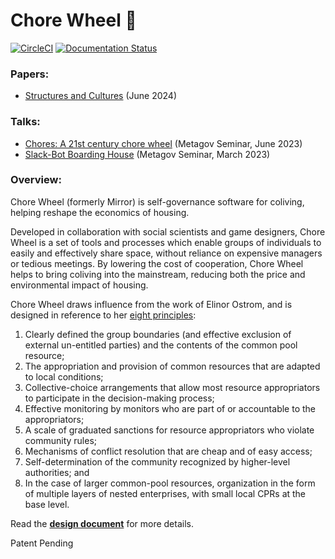 # Chore Wheel 🔆

[![CircleCI](https://dl.circleci.com/status-badge/img/gh/zaratanDotWorld/choreWheel/tree/master.svg?style=svg)](https://dl.circleci.com/status-badge/redirect/gh/zaratanDotWorld/choreWheel/tree/master) [![Documentation Status](https://readthedocs.org/projects/mirror/badge/?version=latest)](https://docs.chorewheel.zaratan.world/en/latest/?badge=latest)

### Papers:
- [Structures and Cultures](https://papers.ssrn.com/sol3/papers.cfm?abstract_id=4856267) (June 2024)

### Talks:
- [Chores: A 21st century chore wheel](https://docs.google.com/presentation/d/1PcS42tksxbKC1MZDEbaWkzOAkOH88mPbcCnf0RR5CM0/edit?usp=sharing) (Metagov Seminar, June 2023)
- [Slack-Bot Boarding House](https://docs.google.com/presentation/d/1qnnFlv15heegRqlcoAHb6svTdcjtRcC_vIw5qtlqAfw/edit?usp=sharing) (Metagov Seminar, March 2023)

### Overview:

Chore Wheel (formerly Mirror) is self-governance software for coliving, helping reshape the economics of housing.

Developed in collaboration with social scientists and game designers, Chore Wheel is a set of tools and processes which enable groups of individuals to easily and effectively share space, without reliance on expensive managers or tedious meetings. By lowering the cost of cooperation, Chore Wheel helps to bring coliving into the mainstream, reducing both the price and environmental impact of housing.

Chore Wheel draws influence from the work of Elinor Ostrom, and is designed in reference to her [eight principles](https://en.wikipedia.org/wiki/Elinor_Ostrom#Design_principles_for_Common_Pool_Resource_(CPR)_institution):

1. Clearly defined the group boundaries (and effective exclusion of external un-entitled parties) and the contents of the common pool resource;
2. The appropriation and provision of common resources that are adapted to local conditions;
3. Collective-choice arrangements that allow most resource appropriators to participate in the decision-making process;
4. Effective monitoring by monitors who are part of or accountable to the appropriators;
5. A scale of graduated sanctions for resource appropriators who violate community rules;
6. Mechanisms of conflict resolution that are cheap and of easy access;
7. Self-determination of the community recognized by higher-level authorities; and
8. In the case of larger common-pool resources, organization in the form of multiple layers of nested enterprises, with small local CPRs at the base level.

Read the **[design document](https://kronosapiens.github.io/papers/mirror.pdf)** for more details.

Patent Pending
